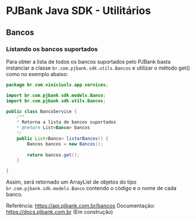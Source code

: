 # PJBank Java SDK - Utilitários

## Bancos

### Listando os bancos suportados

Para obter a lista de todos os bancos suportados pelo PJBank basta instanciar a classe `br.com.pjbank.sdk.utils.Bancos` e utilizar o método get() como no exemplo abaixo:

```java
package br.com.viniciusls.app.services;

import br.com.pjbank.sdk.models.Banco;
import br.com.pjbank.sdk.utils.Bancos;

public class BancoService {
    /**
    * Retorna a lista de bancos suportados
    * @return List<Banco> bancos
    */
    public List<Banco> listarBancos() {
        Bancos bancos = new Bancos();
        
        return bancos.get();
    }

}
```

Assim, será retornado um ArrayList de objetos do tipo `br.com.pjbank.sdk.models.Banco` contendo o código e o nome de cada banco.

Referência: https://api.pjbank.com.br/bancos
Documentação: https://docs.pjbank.com.br (Em construção)